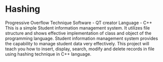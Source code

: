 # Hashing
Progressive Overflow Technique
Software - QT creator
Language - C++
This is a simple Student information management system. 
It utilizes file structure and shows effective implementation of class and object of the programming language. 
Student information management system provides the capability to manage student data very effectively. 
This project will teach you how to insert, display, search, modify and delete records in file using hashing technique in C++ language.
